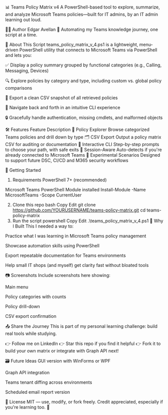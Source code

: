 📊 Teams Policy Matrix v4
A PowerShell-based tool to explore, summarize, and analyze Microsoft Teams policies—built for IT admins, by an IT admin learning out loud.

👨‍💻 Author
Edgar Avellan
🚀 Automating my Teams knowledge journey, one script at a time.

🧠 About This Script
teams_policy_matrix_v_4.ps1 is a lightweight, menu-driven PowerShell utility that connects to Microsoft Teams via PowerShell and lets you:

✅ Display a policy summary grouped by functional categories (e.g., Calling, Messaging, Devices)

🔍 Explore policies by category and type, including custom vs. global policy comparisons

📁 Export a clean CSV snapshot of all retrieved policies

🧭 Navigate back and forth in an intuitive CLI experience

🔒 Gracefully handle authentication, missing cmdlets, and malformed objects

🛠️ Features
Feature	Description
🎯 Policy Explorer	Browse categorized Teams policies and drill down by type
🗂️ CSV Export	Output a policy matrix CSV for auditing or documentation
💬 Interactive CLI	Step-by-step prompts to choose your path, with safe exits
🔐 Session-Aware	Auto-detects if you're already connected to Microsoft Teams
🧪 Experimental Scenarios	Designed to support future DSC, CI/CD and M365 security workflows

🏁 Getting Started
1. Requirements
PowerShell 7+ (recommended)

Microsoft Teams PowerShell Module installed
Install-Module -Name MicrosoftTeams -Scope CurrentUser

2. Clone this repo
bash
Copy
Edit
git clone https://github.com/YOURUSERNAME/teams-policy-matrix.git
cd teams-policy-matrix
3. Run the script
powershell
Copy
Edit
.\teams_policy_matrix_v_4.ps1
🧬 Why I Built This
I needed a way to:

Practice what I was learning in Microsoft Teams policy management

Showcase automation skills using PowerShell

Export repeatable documentation for Teams environments

Help small IT shops (and myself) get clarity fast without bloated tools

📷 Screenshots
Include screenshots here showing:

Main menu

Policy categories with counts

Policy drill-down

CSV export confirmation

📤 Share the Journey
This is part of my personal learning challenge: build real tools while studying.

👉 Follow me on LinkedIn
👉 Star this repo if you find it helpful
👉 Fork it to build your own matrix or integrate with Graph API next!

🗃️ Future Ideas
GUI version with WinForms or WPF

Graph API integration

Teams tenant diffing across environments

Scheduled email report version

🧾 License
MIT — use, modify, or fork freely.
Credit appreciated, especially if you're learning too. 💙
